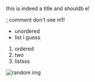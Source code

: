 this is indeed a title and shouldb e!

; comment don't see m1!

- unordered
- list i guess

1. ordered
2. two
3. listsss


![random img](https://duckduckgo.com/i/68213c58.jpg)

